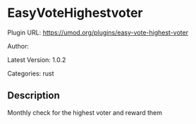 # EasyVoteHighestvoter

Plugin URL: https://umod.org/plugins/easy-vote-highest-voter

Author: 

Latest Version: 1.0.2

Categories: rust

## Description

Monthly check for the highest voter and reward them

